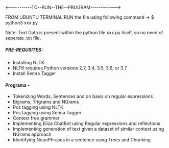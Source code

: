 <----------TO--RUN--THE--PROGRAM------------>

FROM UBUNTU TERMINAL RUN the file using following command ->
$ python3 xxx.py


Note: Text Data is present within the python file xxx.py itself, so no need of seperate .txt file.


##### PRE-REQUSITES:
* Installing NLTK
* NLTK requires Python versions 2.7, 3.4, 3.5, 3.6, or 3.7
* Install Senna Tagger

#### Programs -
* Tokenizing Words, Sentences and on basis on regular expressions
* Bigrams, Trigrams and NGrams
* Pos tagging using NLTK
* Pos tagging using Senna Tagger
* Context free grammer
* Implementing Eliza ChatBot using Regular expressions and reflections
* Implementing generation of text given a dataset of similar context using NGrams approach
* Identifying NounPhrases in a sentence using Trees and Chunking
